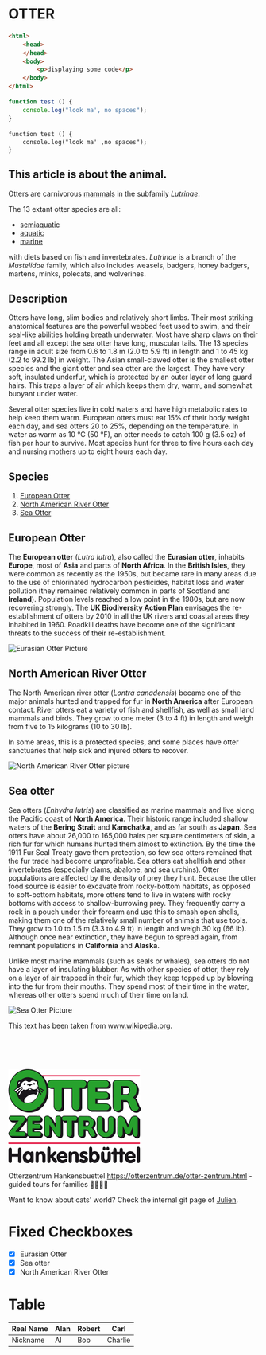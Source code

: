 # OTTER

```html
<html>
    <head>
    </head>
    <body>
        <p>displaying some code</p>
    </body>
</html>
```

```javascript
function test () {
    console.log("look ma', no spaces");
}
```

```
function test () {
    console.log("look ma' ,no spaces");
}
```

## This article is about the animal.

Otters are carnivorous [mammals][mammals page] in the subfamily _Lutrinae_.  

The 13 extant otter species are all:
* [semiaquatic][semaqua]
* [aquatic][aqua]
* [marine][mar]

with diets based on fish and invertebrates. _Lutrinae_ is a branch of the _Mustelidae_ family, which also includes weasels, badgers, honey badgers, martens, minks, polecats, and wolverines. 

## Description

Otters have long, slim bodies and relatively short limbs. Their most striking anatomical features are the powerful webbed feet used to swim, and their seal-like abilities holding breath underwater. Most have sharp claws on their feet and all except the sea otter have long, muscular tails. The 13 species range in adult size from 0.6 to 1.8 m (2.0 to 5.9 ft) in length and 1 to 45 kg (2.2 to 99.2 lb) in weight. The Asian small-clawed otter is the smallest otter species and the giant otter and sea otter are the largest. They have very soft, insulated underfur, which is protected by an outer layer of long guard hairs. This traps a layer of air which keeps them dry, warm, and somewhat buoyant under water.

Several otter species live in cold waters and have high metabolic rates to help keep them warm. European otters must eat 15% of their body weight each day, and sea otters 20 to 25%, depending on the temperature. In water as warm as 10 °C (50 °F), an otter needs to catch 100 g (3.5 oz) of fish per hour to survive. Most species hunt for three to five hours each day and nursing mothers up to eight hours each day. 

## Species

1. [European Otter](#european-otter)
2. [North American River Otter](#North-American-River-Otter)
3. [Sea Otter](#Sea-otter)

## European Otter

The **European otter** (_Lutra lutra_), also called the **Eurasian otter**, inhabits **Europe**, most of **Asia** and parts of **North Africa**. In the **British Isles**, they were common as recently as the 1950s, but became rare in many areas due to the use of chlorinated hydrocarbon pesticides, habitat loss and water pollution (they remained relatively common in parts of Scotland and **Ireland**). Population levels reached a low point in the 1980s, but are now recovering strongly. The **UK Biodiversity Action Plan** envisages the re-establishment of otters by 2010 in all the UK rivers and coastal areas they inhabited in 1960. Roadkill deaths have become one of the significant threats to the success of their re-establishment. 

![Eurasian Otter Picture](https://upload.wikimedia.org/wikipedia/commons/b/b7/Otter_in_Southwold.jpg)  

## North American River Otter

The North American river otter (_Lontra canadensis_) became one of the major animals hunted and trapped for fur in **North America** after European contact. River otters eat a variety of fish and shellfish, as well as small land mammals and birds. They grow to one meter (3 to 4 ft) in length and weigh from five to 15 kilograms (10 to 30 lb).

In some areas, this is a protected species, and some places have otter sanctuaries that help sick and injured otters to recover. 

![North American River Otter picture](https://upload.wikimedia.org/wikipedia/commons/8/82/LutraCanadensis_fullres.jpg)  

## Sea otter

Sea otters (_Enhydra lutris_) are classified as marine mammals and live along the Pacific coast of **North America**. Their historic range included shallow waters of the **Bering Strait** and **Kamchatka**, and as far south as **Japan**. Sea otters have about 26,000 to 165,000 hairs per square centimeters of skin, a rich fur for which humans hunted them almost to extinction. By the time the 1911 Fur Seal Treaty gave them protection, so few sea otters remained that the fur trade had become unprofitable. Sea otters eat shellfish and other invertebrates (especially clams, abalone, and sea urchins). Otter populations are affected by the density of prey they hunt. Because the otter food source is easier to excavate from rocky-bottom habitats, as opposed to soft-bottom habitats, more otters tend to live in waters with rocky bottoms with access to shallow-burrowing prey. They frequently carry a rock in a pouch under their forearm and use this to smash open shells, making them one of the relatively small number of animals that use tools. They grow to 1.0 to 1.5 m (3.3 to 4.9 ft) in length and weigh 30 kg (66 lb). Although once near extinction, they have begun to spread again, from remnant populations in **California** and **Alaska**.

Unlike most marine mammals (such as seals or whales), sea otters do not have a layer of insulating blubber. As with other species of otter, they rely on a layer of air trapped in their fur, which they keep topped up by blowing into the fur from their mouths. They spend most of their time in the water, whereas other otters spend much of their time on land. 

![Sea Otter Picture](https://upload.wikimedia.org/wikipedia/commons/0/02/Sea_Otter_%28Enhydra_lutris%29_%2825169790524%29_crop.jpg)

[mammals page]: https://en.wikipedia.org/wiki/Mammal

[semaqua]: https://en.wikipedia.org/wiki/List_of_semiaquatic_tetrapods

[aqua]: https://en.wikipedia.org/wiki/Aquatic_animal

[mar]: https://en.wikipedia.org/wiki/Marine_ecosystem

This text has been taken from www.wikipedia.org.

<br>
<br>
<br>

![ott_zen](images/ott_zen.png "otter-zentrum-logo")

Otterzentrum Hankensbuettel 
<https://otterzentrum.de/otter-zentrum.html> - guided tours for families :family_man_woman_boy_boy:

Want to know about cats' world? Check the internal git page of [Julien](../../../julien).

# Fixed Checkboxes
- [x] Eurasian Otter
- [x] Sea otter
- [x] North American River Otter

# Table

| Real Name | Alan | Robert | Carl |
| ----------| ------|--------|------|
| Nickname  | Al    | Bob    | Charlie |